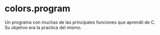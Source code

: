 # colors.program
Un programa con muchas de las principales funciones que aprendii de C. Su objetivo era la practica del mismo.

